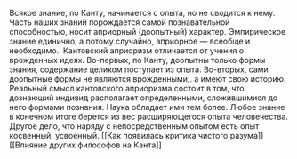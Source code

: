 Всякое знание, по Канту, начинается с опыта, но не сводится к нему. Часть наших знаний порождается самой познавательной способностью, носит априорный (доопытный) характер. Эмпирическое знание единично, а потому случайно, априорное — всеобще и необходимо.. Кантовский априоризм отличается от учения о врожденных идеях. Во-первых, по Канту, доопытны только формы знания, содержание целиком поступает из опыта. Во-вторых, сами доопытные формы не являются врожденными,. а имеют свою историю. Реальный смысл кантовского априоризма состоит в том, что дознающий индивид располагает определенными, сложившимися до него формами познания. Наука обладает ими тем более. Любое знание в конечном итоге берется из вес расширяющегося опыта человечества. Другое дело, что наряду с непосредственным опытом есть опыт косвенный, усвоенный. 
[[Как появилась критика чистого разума]]
[[Влияние других философов на Канта]]